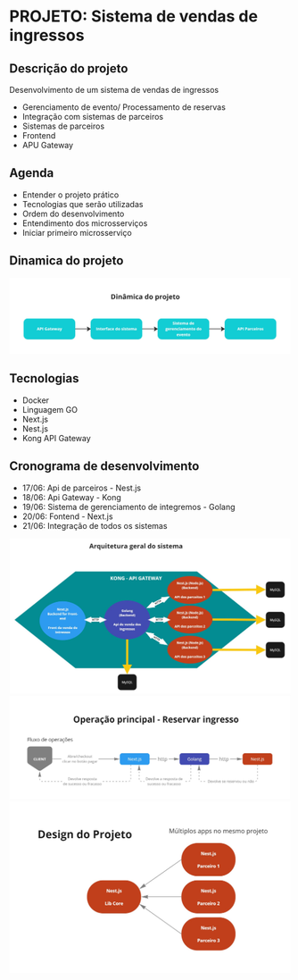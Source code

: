 # PROJETO: Sistema de vendas de ingressos

## Descrição do projeto
Desenvolvimento de um sistema de vendas de ingressos
- Gerenciamento de evento/ Processamento de reservas
 - Integração com sistemas de parceiros
- Sistemas de parceiros
- Frontend
- APU Gateway

## Agenda
- Entender o projeto prático
- Tecnologias que serão utilizadas
- Ordem do desenvolvimento
- Entendimento dos microsserviços
- Iniciar primeiro microsserviço

## Dinamica do projeto

<img src="assets/diagrama-fluxo-dinamica-projeto.jpg">

## Tecnologias
- Docker 
- Linguagem GO
- Next.js
- Nest.js
- Kong API Gateway

## Cronograma de desenvolvimento
- 17/06: Api de parceiros - Nest.js
- 18/06: Api Gateway - Kong
- 19/06: Sistema de gerenciamento de integremos - Golang
- 20/06: Fontend - Next.js
- 21/06: Integração de todos os sistemas

<img src="assets/diagrama-arquitetura-sistem.jpg">

<img src="assets/diagrama-operacao.jpg"> 

<img src="assets/multi-apps-nestjs.jpg">